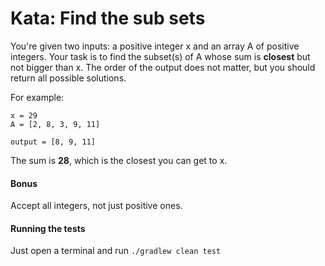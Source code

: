 # Kata: Find the sub sets

You're given two inputs: a positive integer x and an array A of positive integers. Your task is to find the subset(s) of A whose sum is **closest** but not bigger than x. The order of the output does not matter, but you should return all possible solutions.

For example:
```
x = 29
A = [2, 8, 3, 9, 11]

output = [8, 9, 11]
```

The sum is **28**, which is the closest you can get to x.

#### Bonus
Accept all integers, not just positive ones.

#### Running the tests
Just open a terminal and run `./gradlew clean test`
